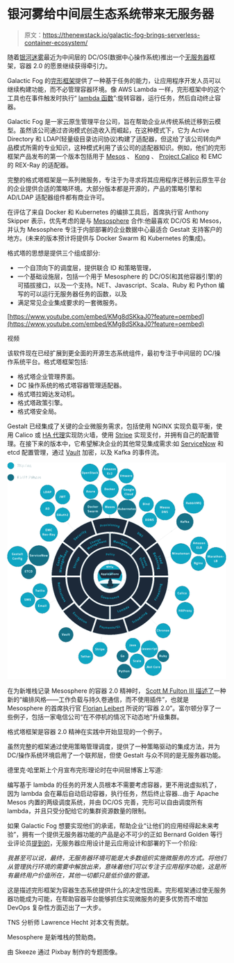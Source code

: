 # 银河雾给中间层生态系统带来无服务器

> 原文：<https://thenewstack.io/galactic-fog-brings-serverless-container-ecosystem/>

随着[银河迷雾](http://www.galacticfog.com/product)最近为中间层的 DC/OS(数据中心操作系统)推出一个[无服务器](/category/serverless/)框架，容器 2.0 的愿景继续获得牵引力。

Galactic Fog 的[完形框架](http://www.galacticfog.com/announcement)提供了一种基于任务的能力，让应用程序开发人员可以继续构建功能，而不必管理容器环境。像 AWS Lambda 一样，完形框架中的这个工具也在事件触发时执行“ [lambda 函数](http://docs.aws.amazon.com/AWSCloudFormation/latest/UserGuide/aws-resource-lambda-function.html)”:旋转容器，运行任务，然后自动终止容器。

Galactic Fog 是一家云原生管理平台公司，旨在帮助企业从传统系统迁移到云模型。虽然该公司通过咨询模式创造收入而崛起，在这种模式下，它为 Active Directory 和 LDAP(轻量级目录访问协议)构建了适配器，但这给了该公司转向产品模式所需的专业知识，这种模式利用了该公司的适配器知识。例如，他们的完形框架产品发布的第一个版本包括用于 [Mesos](http://mesos.apache.org/) 、 [Kong](https://getkong.org/) 、 [Project Calico](https://www.projectcalico.org/tag/openstack/) 和 EMC 的 REX-Ray 的适配器。

完整的格式塔框架是一系列微服务，专注于为寻求将其应用程序迁移到云原生平台的企业提供合适的策略环境。大部分版本都是开源的，产品的策略引擎和 AD/LDAP 适配器组件都有商业许可。

在评估了来自 Docker 和 Kubernetes 的编排工具后，首席执行官 Anthony Skipper 表示，优先考虑的是与 [Mesosphere](https://d2iq.com/) 合作:他最喜欢 DC/OS 和 Mesos，并认为 Mesosphere 专注于内部部署的企业数据中心最适合 Gestalt 支持客户的地方。(未来的版本预计将提供与 Docker Swarm 和 Kubernetes 的集成)。

格式塔的思想是提供三个组成部分:

*   一个自顶向下的调度层，提供联合 ID 和策略管理，
*   一个基础设施层，包括一个用于 Mesosphere 的 DC/OS(和其他容器引擎)的可插拔接口，以及一个支持。NET、Javascript、Scala、Ruby 和 Python 编写的可以运行无服务器任务的函数，以及
*   满足常见企业集成要求的一套微服务。

[https://www.youtube.com/embed/KMg8dSKkaJ0?feature=oembed](https://www.youtube.com/embed/KMg8dSKkaJ0?feature=oembed)

视频

该软件现在已经扩展到更全面的开源生态系统组件，最初专注于中间层的 DC/操作系统平台。格式塔框架包括:

*   格式塔企业管理界面。
*   DC 操作系统的格式塔容器管理适配器。
*   格式塔拉姆达发动机。
*   格式塔政策引擎。
*   格式塔安全局。

Gestalt 已经集成了关键的企业微服务需求，包括使用 NGINX 实现负载平衡，使用 Calico 或 [HA 代理](http://www.haproxy.org/)实现防火墙，使用 [Stripe](https://stripe.com/) 实现支付，并拥有自己的配置管理。在接下来的版本中，它希望解决企业的其他常见集成需求:如 [ServiceNow](http://www.servicenow.com/) 和 etcd 配置管理，通过 [Vault](https://thenewstack.io/using-vault-to-manage-your-apps-secrets/) 加密，以及 Kafka 的事件流。

![product-services](img/4a89a78cdb3c9ccd3fef93587ca1e8e8.png)

在为新堆栈记录 Mesosphere 的容器 2.0 精神时， [Scott M Fulton III 描述了](https://thenewstack.io/mesospheres-container-2-0-unites-stateless-stateful-workloads/)一种新的“编排风格——工作负载与持久卷通信，而不使用插件”，也就是 Mesosphere 的首席执行官 [Florian Leibert](https://twitter.com/flo) 所说的“容器 2.0”。富尔顿分享了一些例子，包括一家电信公司“在不停机的情况下动态地”升级集群。

格式塔框架是容器 2.0 精神在实践中开始显现的一个例子。

虽然完整的框架通过使用策略管理调度，提供了一种策略驱动的集成方法，并为 DC/操作系统环境启用了一个联邦层，但使 Gestalt 与众不同的是无服务器功能。

德里克·哈里斯上个月宣布完形理论时在中间层博客上写道:

编写基于 lambda 的任务的开发人员根本不需要考虑容器，更不用说虚拟机了，因为 lambda 会在幕后自动启动容器，执行任务，然后终止容器…由于 Apache Mesos 内置的两级调度系统，并由 DC/OS 完善，完形可以自由调度所有 lambda，并且只受分配给它的集群资源数量的限制。

如果 Galactic Fog 想要实现他们的承诺，帮助企业“让他们的应用经得起未来考验”，拥有一个提供无服务器功能的产品是必不可少的正如 Bernard Golden 等行业评论员[提到的](https://read.acloud.guru/serverlessconf-shows-the-future-of-computing-61820c1cea5e#.iivr7ra2b)，无服务器应用设计是云应用设计和部署的下一个阶段:

*我甚至可以说，最终，无服务器环境可能是大多数组织实施微服务的方式。将他们从管理执行环境的需要中解放出来，意味着他们可以专注于应用程序功能，这是所有最终用户价值所在，其他一切都只是低价值的管道。*

这是描述完形框架为容器生态系统提供什么的决定性因素。完形框架通过使无服务器功能成为可能，在帮助容器平台能够抓住实现微服务的更多优势而不增加 DevOps 复杂性方面迈出了一大步。

TNS 分析师 Lawrence Hecht 对本文有贡献。

Mesosphere 是新堆栈的赞助商。

由 Skeeze 通过 Pixbay 制作的专题图像。

<svg xmlns:xlink="http://www.w3.org/1999/xlink" viewBox="0 0 68 31" version="1.1"><title>Group</title> <desc>Created with Sketch.</desc></svg>
